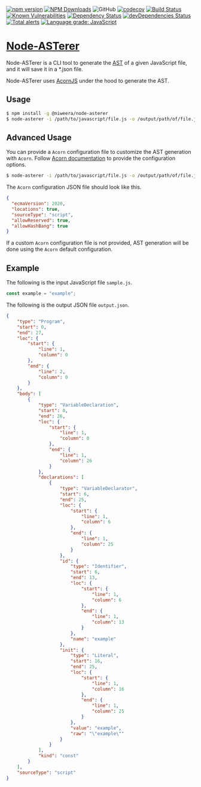[![npm version](https://badge.fury.io/js/%40niweera%2Fnode-asterer.svg)](https://badge.fury.io/js/%40niweera%2Fnode-asterer)
[![NPM Downloads](https://img.shields.io/npm/dt/@niweera/node-asterer)](https://www.npmjs.com/package/@niweera/node-asterer)
![GitHub](https://img.shields.io/github/license/Niweera/node-asterer)
[![codecov](https://codecov.io/gh/Niweera/node-asterer/branch/main/graph/badge.svg?token=1NQCW1J9UK)](https://codecov.io/gh/Niweera/node-asterer)
[![Build Status](https://travis-ci.com/Niweera/node-asterer.svg?branch=main)](https://travis-ci.com/Niweera/node-asterer)
[![Known Vulnerabilities](https://snyk.io/test/github/Niweera/node-asterer/badge.svg?targetFile=package.json)](https://snyk.io/test/github/Niweera/node-asterer?targetFile=package.json)
[![Dependency Status](https://david-dm.org/Niweera/node-asterer.svg)](https://david-dm.org/Niweera/node-asterer)
[![devDependencies Status](https://david-dm.org/Niweera/node-asterer/dev-status.svg)](https://david-dm.org/Niweera/node-asterer?type=dev)
[![Total alerts](https://img.shields.io/lgtm/alerts/g/Niweera/node-asterer.svg?logo=lgtm&logoWidth=18)](https://lgtm.com/projects/g/Niweera/node-asterer/alerts/)
[![Language grade: JavaScript](https://img.shields.io/lgtm/grade/javascript/g/Niweera/node-asterer.svg?logo=lgtm&logoWidth=18)](https://lgtm.com/projects/g/Niweera/node-asterer/context:javascript)

# [Node-ASTerer](https://www.npmjs.com/package/@niweera/node-asterer)

Node-ASTerer is a CLI tool to generate the [AST](https://www.digitalocean.com/community/tutorials/js-traversing-ast) of a given JavaScript file, and it will save it in a *.json file.

Node-ASTerer uses [AcornJS](https://github.com/acornjs/acorn) under the hood to generate the AST.

## Usage

```bash
$ npm install -g @niweera/node-asterer
$ node-asterer -i /path/to/javascript/file.js -o /output/path/of/file.json
```
## Advanced Usage 

You can provide a `Acorn` configuration file to customize the AST generation with `Acorn`. 
Follow [Acorn documentation](https://www.npmjs.com/package/acorn#interface) to provide the configuration options.

```bash
$ node-asterer -i /path/to/javascript/file.js -o /output/path/of/file.json -c /path/to/config/file.json
```

The `Acorn` configuration JSON file should look like this.

```json
{
  "ecmaVersion": 2020,
  "locations": true,
  "sourceType": "script",
  "allowReserved": true,
  "allowHashBang": true
}
```

If a custom `Acorn` configuration file is not provided, AST generation will be done using the `Acorn` default configuration.

## Example 

The following is the input JavaScript file `sample.js`.

```javascript
const example = "example";

```

The following is the output JSON file `output.json`.

```json
{
    "type": "Program",
    "start": 0,
    "end": 27,
    "loc": {
        "start": {
            "line": 1,
            "column": 0
        },
        "end": {
            "line": 2,
            "column": 0
        }
    },
    "body": [
        {
            "type": "VariableDeclaration",
            "start": 0,
            "end": 26,
            "loc": {
                "start": {
                    "line": 1,
                    "column": 0
                },
                "end": {
                    "line": 1,
                    "column": 26
                }
            },
            "declarations": [
                {
                    "type": "VariableDeclarator",
                    "start": 6,
                    "end": 25,
                    "loc": {
                        "start": {
                            "line": 1,
                            "column": 6
                        },
                        "end": {
                            "line": 1,
                            "column": 25
                        }
                    },
                    "id": {
                        "type": "Identifier",
                        "start": 6,
                        "end": 13,
                        "loc": {
                            "start": {
                                "line": 1,
                                "column": 6
                            },
                            "end": {
                                "line": 1,
                                "column": 13
                            }
                        },
                        "name": "example"
                    },
                    "init": {
                        "type": "Literal",
                        "start": 16,
                        "end": 25,
                        "loc": {
                            "start": {
                                "line": 1,
                                "column": 16
                            },
                            "end": {
                                "line": 1,
                                "column": 25
                            }
                        },
                        "value": "example",
                        "raw": "\"example\""
                    }
                }
            ],
            "kind": "const"
        }
    ],
    "sourceType": "script"
}
```

